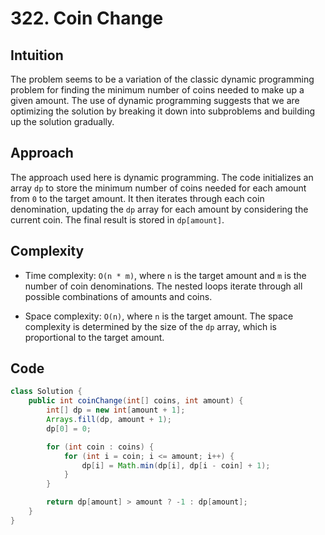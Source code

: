 # 322. Coin Change

## Intuition

The problem seems to be a variation of the classic dynamic programming problem for finding the minimum number of coins needed to make up a given amount. The use of dynamic programming suggests that we are optimizing the solution by breaking it down into subproblems and building up the solution gradually.

## Approach

The approach used here is dynamic programming. The code initializes an array `dp` to store the minimum number of coins needed for each amount from `0` to the target amount. It then iterates through each coin denomination, updating the `dp` array for each amount by considering the current coin. The final result is stored in `dp[amount]`.

## Complexity

- Time complexity: `O(n * m)`, where `n` is the target amount and `m` is the number of coin denominations. The nested loops iterate through all possible combinations of amounts and coins.

- Space complexity: `O(n)`, where `n` is the target amount. The space complexity is determined by the size of the `dp` array, which is proportional to the target amount.

## Code

```java
class Solution {
    public int coinChange(int[] coins, int amount) {
        int[] dp = new int[amount + 1];
        Arrays.fill(dp, amount + 1);
        dp[0] = 0;

        for (int coin : coins) {
            for (int i = coin; i <= amount; i++) {
                dp[i] = Math.min(dp[i], dp[i - coin] + 1);
            }
        }

        return dp[amount] > amount ? -1 : dp[amount];
    }
}
```
